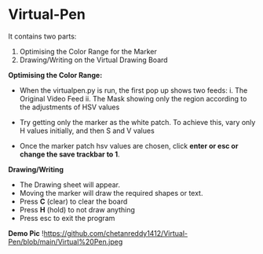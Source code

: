 # Virtual-Pen

It contains two parts:
1. Optimising the Color Range for the Marker
2. Drawing/Writing on the Virtual Drawing Board

**Optimising the Color Range:**
- When the virtualpen.py is run, the first pop up shows two feeds:
i. The Original Video Feed
ii. The Mask showing only the region according to the adjustments of HSV values

- Try getting only the marker as the white patch. To achieve this, vary only H values initially, and then S and V values
- Once the marker patch hsv values are chosen, click **enter or esc or change the save trackbar to 1**. 

**Drawing/Writing** 

- The Drawing sheet will appear. 
- Moving the marker will draw the required shapes or text.
- Press **C** (clear) to clear the board
- Press **H** (hold) to not draw anything
- Press esc to exit the program

**Demo Pic**
!https://github.com/chetanreddy1412/Virtual-Pen/blob/main/Virtual%20Pen.jpeg
